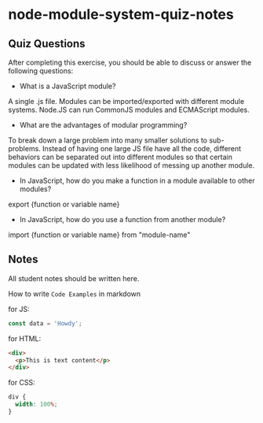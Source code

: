 # node-module-system-quiz-notes

## Quiz Questions

After completing this exercise, you should be able to discuss or answer the following questions:

- What is a JavaScript module?

A single .js file. Modules can be imported/exported with different module systems. Node.JS can run CommonJS modules and ECMAScript modules.

- What are the advantages of modular programming?

To break down a large problem into many smaller solutions to sub-problems.
Instead of having one large JS file have all the code, different behaviors can be separated out into different modules so that certain modules can be updated with less likelihood of messing up another module.

- In JavaScript, how do you make a function in a module available to other modules?

export {function or variable name}

- In JavaScript, how do you use a function from another module?

import {function or variable name} from "module-name"

## Notes

All student notes should be written here.

How to write `Code Examples` in markdown

for JS:

```javascript
const data = 'Howdy';
```

for HTML:

```html
<div>
  <p>This is text content</p>
</div>
```

for CSS:

```css
div {
  width: 100%;
}
```
